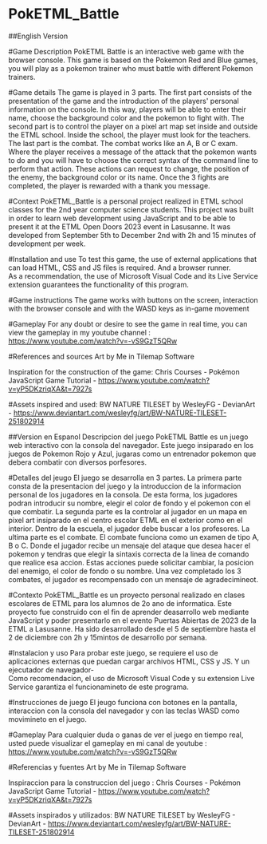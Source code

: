 # PokETML_Battle

##English Version

#Game Description
PokETML Battle is an interactive web game with the browser console. This game is based on the Pokemon Red and Blue games, you will play as a pokemon trainer who must battle with different Pokemon trainers. 

#Game details
The game is played in 3 parts. The first part consists of the presentation of the game and the introduction of the players' personal information on the console. In this way, players will be able to enter their name, choose the background color and the pokemon to fight with. 
The second part is to control the player on a pixel art map set inside and outside the ETML school. Inside the school, the player must look for the teachers. 
The last part is the combat. The combat works like an A, B or C exam. Where the player receives a message of the attack that the pokemon wants to do and you will have to choose the correct syntax of the command line to perform that action. These actions can request to change, the position of the enemy, the background color or its name. 
Once the 3 fights are completed, the player is rewarded with a thank you message. 

#Context
PokETML_Battle is a personal project realized in ETML school classes for the 2nd year computer science students. This project was built in order to learn web development using JavaScript and to be able to present it at the ETML Open Doors 2023 event in Lasusanne. 
It was developed from September 5th to December 2nd with 2h and 15 minutes of development per week. 

#Installation and use
To test this game, the use of external applications that can load HTML, CSS and JS files is required. And a browser runner.  
As a recommendation, the use of Microsoft Visual Code and its Live Service extension guarantees the functionality of this program. 

#Game instructions 
The game works with buttons on the screen, interaction with the browser console and with the WASD keys as in-game movement

#Gameplay
For any doubt or desire to see the game in real time, you can view the gameplay in my youtube channel :  https://www.youtube.com/watch?v=-vS9GzT5QRw

#References and sources
Art by Me in Tilemap Software 

Inspiration for the construction of the game: 
Chris Courses - Pokémon JavaScript Game Tutorial - https://www.youtube.com/watch?v=yP5DKzriqXA&t=7927s 

#Assets inspired and used:
BW NATURE TILESET by WesleyFG - DevianArt - https://www.deviantart.com/wesleyfg/art/BW-NATURE-TILESET-251802914

##Version en Espanol 
Descripcion del juego
PokETML Battle es un juego web interactivo con la consola del navegador. Este juego insiparado en los juegos de Pokemon Rojo y Azul, jugaras como un entrenador pokemon que debera combatir con diversos porfesores. 

#Detalles del jeugo
El juego se desarrolla en 3 partes. La primera parte consta de la presentacion del juego y la introduccion de la informacion personal de los jugadores en la consola. De esta forma, los jugadores podran introducir su nombre, elegir el color de fondo y el pokemon con el que combatir. 
La segunda parte es la controlar al jugador en un mapa en pixel art insiparado en el centro escolar ETML en el exterior como en el interior. Dentro de la escuela, el jugador debe buscar a los profesores. 
La ultima parte es el combate. El combate funciona como un examen de tipo A, B o C. Donde el jugador recibe un mensaje del ataque que desea hacer el pokemon y tendras que elegir la sintaxis correcta de la linea de comando que realice esa accion. Estas acciones puede solicitar cambiar, la posicion del enemigo, el color de fondo o su nombre. 
Una vez completado los 3 combates, el jugador es recompensado con un mensaje de agradecimineot. 

#Contexto
PokETML_Battle es un proyecto personal realizado en clases escolares de ETML para los alumnos de 2o ano de informatica. Este proyecto fue construido con el fin de aprender deasarrollo web mediante JavaScript y poder presentarlo en el evento Puertas Abiertas de 2023 de la ETML a Lasusanne. 
Ha sido desarrollado desde el 5 de septiembre hasta el 2 de diciembre con 2h y 15mintos de desarrollo por semana. 

#Instalacion y uso
Para probar este juego, se requiere el uso de aplicaciones externas que puedan cargar archivos HTML, CSS y JS. Y un ejecutador de navegador-  
Como recomendacion, el uso de Microsoft Visual Code y su extension Live Service garantiza el funcionamineto de este programa. 

#Instrucciones de juego 
El jeugo funciona con botones en la pantalla, interaccion con la consola del navegador y con las teclas WASD como movimineto en el juego. 

#Gameplay
Para cualquier duda o ganas de ver el juego en tiempo real, usted puede visualizar el gameplay en mi canal de youtube : https://www.youtube.com/watch?v=-vS9GzT5QRw

#Referencias y fuentes
Art by Me in Tilemap Software 

Inspiraccion para la construccion del juego : 
Chris Courses - Pokémon JavaScript Game Tutorial - https://www.youtube.com/watch?v=yP5DKzriqXA&t=7927s 

#Assets inspirados y utilizados:
BW NATURE TILESET by WesleyFG - DevianArt - https://www.deviantart.com/wesleyfg/art/BW-NATURE-TILESET-251802914
